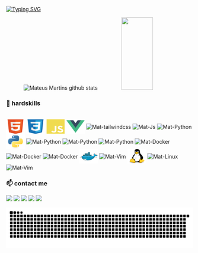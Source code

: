 [![Typing SVG](https://readme-typing-svg.herokuapp.com/?color=c9d1d9F&size=35&center=true&vCenter=true&width=1000&lines=HELLO,+MY+NAME+is+Mateus+Sousa+Martins;I'm+Software+Developer;I+like+use+Linux;Be+Welcome!+:%29)](https://git.io/typing-svg)


<div align="center">  
  <img width="49%" height="195px" src="https://github-readme-stats.vercel.app/api?username=mateus-dev-me&show_icons=true&count_private=true&hide_border=true&title_color=00bfbf&icon_color=00bfbf&text_color=c9d1d9&bg_color=0d1117" alt="Mateus Martins github stats" /> 
  <img width="41%" height="195px" src="https://github-readme-stats.vercel.app/api/top-langs/?username=mateus-dev-me&layout=compact&hide_border=true&title_color=00bfbf&text_color=00bfbf&bg_color=0d1117" />
</div>


### 🧠 hardskills
  
<div style="display: inline_block"><br>
  <img align="center" alt="Mat-HTML" height="40" width="50" src="https://raw.githubusercontent.com/devicons/devicon/master/icons/html5/html5-original.svg">
  <img align="center" alt="Mat-CSS" height="40" width="50" src="https://raw.githubusercontent.com/devicons/devicon/master/icons/css3/css3-original.svg">
 <img align="center" alt="Mat-Js" height="40" width="50"  src="https://raw.githubusercontent.com/devicons/devicon/master/icons/javascript/javascript-plain.svg">
 <img align="center" alt="Mat-React" height="40" width="50"  src="https://raw.githubusercontent.com/devicons/devicon/master/icons/vuejs/vuejs-original.svg">
 <img align="center" alt="Mat-tailwindcss" height="30" width="40" src="https://cdn.jsdelivr.net/gh/devicons/devicon/icons/tailwindcss/tailwindcss-plain.svg" />
 <img align="center" alt="Mat-Js" height="40" width="50"  src="https://cdn.jsdelivr.net/gh/devicons/devicon/icons/git/git-original.svg" />
 <img  align="center" alt="Mat-Python" height="40" width="50" src="https://cdn.jsdelivr.net/gh/devicons/devicon/icons/go/go-original-wordmark.svg" />         
 <img align="center" alt="Mat-Python" height="40" width="50"  src="https://raw.githubusercontent.com/devicons/devicon/master/icons/python/python-original.svg">
 <img align="center" alt="Mat-Python" height="40" width="50"  src="https://cdn.jsdelivr.net/gh/devicons/devicon/icons/flask/flask-original.svg" />
 <img align="center" alt="Mat-Python" height="40" width="50"  src="https://cdn.jsdelivr.net/gh/devicons/devicon/icons/fastapi/fastapi-plain.svg" />
 <img align="center" alt="Mat-Python" height="40" width="50"  src="https://cdn.jsdelivr.net/gh/devicons/devicon/icons/django/django-plain.svg" />
 <img align="center" alt="Mat-Docker" height="40" width="50"  src="https://cdn.jsdelivr.net/gh/devicons/devicon/icons/redis/redis-plain.svg" />
 <img align="center" alt="Mat-Docker" height="40" width="50" src="https://cdn.jsdelivr.net/gh/devicons/devicon/icons/sqlite/sqlite-original.svg" />
 <img align="center" alt="Mat-Docker" height="40" width="50"  src="https://cdn.jsdelivr.net/gh/devicons/devicon/icons/postgresql/postgresql-original.svg" />
 <img align="center" alt="Mat-Docker" height="40" width="50"  src="https://raw.githubusercontent.com/devicons/devicon/master/icons/docker/docker-original.svg">
 <img align="center" alt="Mat-Vim" height="40" width="50"  src="https://cdn.jsdelivr.net/gh/devicons/devicon/icons/ansible/ansible-original.svg" />
 <img align="center" alt="Mat-Linux" height="40" width="50"  src="https://raw.githubusercontent.com/devicons/devicon/master/icons/linux/linux-original.svg">
 <img align="center" alt="Mat-Linux" height="40" width="50" src="https://cdn.jsdelivr.net/gh/devicons/devicon/icons/bash/bash-plain.svg" />
 <img align="center" alt="Mat-Vim" height="40" width="50"   src="https://cdn.jsdelivr.net/gh/devicons/devicon/icons/vim/vim-original.svg" />
<div/>
 
 ### 📫  contact me
  
<div> 
  <a href="https://www.instagram.com/invites/contact/?i=17vfjcguph2ov&utm_content=n1508a" target="_blank"><img src="https://img.shields.io/badge/-Instagram-%23E4405F?style=for-the-badge&logo=instagram&logoColor=white" target="_blank"></a>
 <a href="https://api.whatsapp.com/send?phone=5588996432295" target="_blank"><img src="https://img.shields.io/badge/-Whatsapp-%64381?style=for-the-badge&logo=whatsapp&logoColor=white" target="_blank"></a> 
 <a href="https://www.linkedin.com/in/mateus-martins-7a343a18a" target="_blank"><img src="https://img.shields.io/badge/-LinkedIn-%230077B5?style=for-the-badge&logo=linkedin&logoColor=white" target="_blank"></a>
 <a href="https://discord.gg/2TVdwAGk" target="_blank"><img src="https://img.shields.io/badge/Discord-7289DA?style=for-the-badge&logo=discord&logoColor=white" target="_blank"></a> 
  <a href = "mailto:mateusmartinsipu2@gmail.com"><img src="https://img.shields.io/badge/-Gmail-%23333?style=for-the-badge&logo=gmail&logoColor=white" target="_blank"></a> 
 
 
  ![Snake animation](https://github.com/Mateus-Sousa23/Mateus-Sousa23/blob/output/github-contribution-grid-snake.svg)
 
</div>
